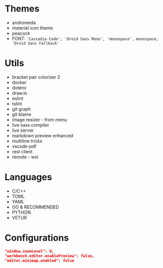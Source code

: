 # Themes
- andromeda
- material icon theme
- peacock
- FONT: `'Cascadia Code', 'Droid Sans Mono', 'monospace', monospace, 'Droid Sans Fallback'`

# Utils
- bracket pair colorizer 2
- docker
- dotenv
- draw.io
- eslint
- tslint
- git graph
- git blame
- image resizer - from menu
- live sass compiler
- live server
- markdown preview enhanced
- multiline tricks
- vscode-pdf
- rest client
- remote - wsl

# Languages
- C/C++
- TOML
- YAML
- GO & RECOMMENDED
- PYTHON
- VETUR

# Configurations
```json
"window.zoomLevel": 0,
"workbench.editor.enablePreview": false,
"editor.minimap.enabled": false    
```